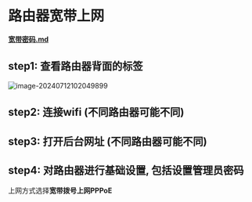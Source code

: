 # 路由器宽带上网

[**宽带密码.md**](宽带账号密码.md)

## step1: 查看路由器背面的标签

![image-20240712102049899](assets/image-20240712102049899.png)

## step2: 连接wifi (不同路由器可能不同)

## step3: 打开后台网址 (不同路由器可能不同)

## step4: 对路由器进行基础设置, 包括设置管理员密码

上网方式选择**宽带拨号上网PPPoE**

